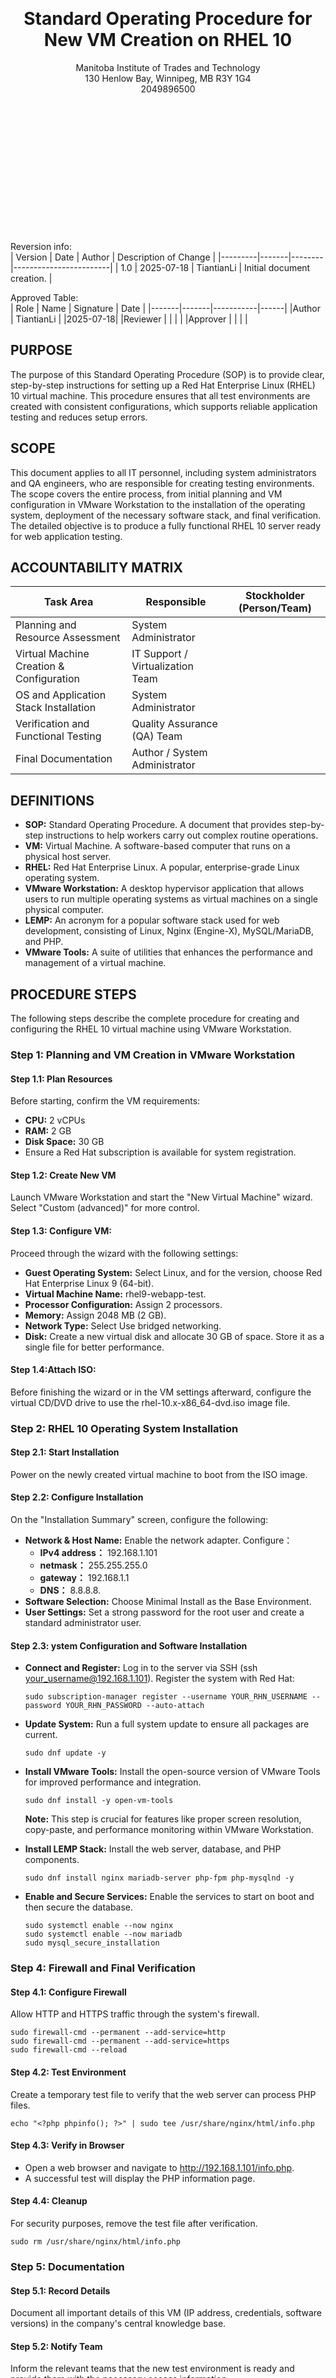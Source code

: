 <br>
<br>
<br>
<br>
<br>
<br>
<br>
<div align="center">
  <h1>Standard Operating Procedure for New VM Creation on RHEL 10</h1>
  Manitoba Institute of Trades and Technology  <br>
  130 Henlow Bay, Winnipeg, MB R3Y 1G4  <br>
  2049896500  <br>
</div>

<br>
<br>
<br>
<br>
<br>
<br>
<br>
<br>
<br>
<br>
<br>
<br>
<br>

Reversion info:  <br>
| Version	| Date	| Author |	Description of Change |
|---------|-------|--------|------------------------|
| 1.0	| 2025-07-18	| TiantianLi	| Initial document creation. |

Approved Table:  <br>
| Role	| Name	| Signature	| Date |
|-------|-------|-----------|------|
|Author |	TiantianLi	|	    |2025-07-18|
|Reviewer	|           |		  |          |
|Approver	|           |     |          |

## PURPOSE
The purpose of this Standard Operating Procedure (SOP) is to provide clear, step-by-step instructions for setting up a Red Hat Enterprise Linux (RHEL) 10 virtual machine. This procedure ensures that all test environments are created with consistent configurations, which supports reliable application testing and reduces setup errors.

## SCOPE
This document applies to all IT personnel, including system administrators and QA engineers, who are responsible for creating testing environments. The scope covers the entire process, from initial planning and VM configuration in VMware Workstation to the installation of the operating system, deployment of the necessary software stack, and final verification. The detailed objective is to produce a fully functional RHEL 10 server ready for web application testing.

## ACCOUNTABILITY MATRIX  
| **Task Area** |	**Responsible** | **Stockholder (Person/Team)** |
|----------------|----------------|-------------------------------|
| Planning and Resource Assessment	| System Administrator          |
| Virtual Machine Creation & Configuration	| IT Support / Virtualization Team|
| OS and Application Stack Installation |	System Administrator |
| Verification and Functional Testing |	Quality Assurance (QA) Team |
| Final Documentation |	Author / System Administrator |

## DEFINITIONS
- **SOP:** Standard Operating Procedure. A document that provides step-by-step instructions to help workers carry out complex routine operations.  
- **VM:** Virtual Machine. A software-based computer that runs on a physical host server.  
- **RHEL:** Red Hat Enterprise Linux. A popular, enterprise-grade Linux operating system.
- **VMware Workstation:** A desktop hypervisor application that allows users to run multiple operating systems as virtual machines on a single physical computer.
- **LEMP:** An acronym for a popular software stack used for web development, consisting of Linux, Nginx (Engine-X), MySQL/MariaDB, and PHP.  
- **VMware Tools:** A suite of utilities that enhances the performance and management of a virtual machine.   

## PROCEDURE STEPS
The following steps describe the complete procedure for creating and configuring the RHEL 10 virtual machine using VMware Workstation.
### Step 1: Planning and VM Creation in VMware Workstation
#### Step 1.1: Plan Resources  
Before starting, confirm the VM requirements:
  - **CPU:** 2 vCPUs  
  - **RAM:** 2 GB  
  - **Disk Space:** 30 GB  
  - Ensure a Red Hat subscription is available for system registration.
#### Step 1.2: Create New VM
Launch VMware Workstation and start the "New Virtual Machine" wizard. Select "Custom (advanced)" for more control.  
#### Step 1.3: Configure VM:  
Proceed through the wizard with the following settings:  
- **Guest Operating System:** Select Linux, and for the version, choose Red Hat Enterprise Linux 9 (64-bit).
- **Virtual Machine Name:** rhel9-webapp-test.
- **Processor Configuration:** Assign 2 processors.
- **Memory:** Assign 2048 MB (2 GB).
- **Network Type:** Select Use bridged networking.
- **Disk:** Create a new virtual disk and allocate 30 GB of space. Store it as a single file for better performance.
#### Step 1.4:Attach ISO:  
Before finishing the wizard or in the VM settings afterward, configure the virtual CD/DVD drive to use the rhel-10.x-x86_64-dvd.iso image file.

### Step 2: RHEL 10 Operating System Installation
#### Step 2.1: Start Installation
Power on the newly created virtual machine to boot from the ISO image.
#### Step 2.2: Configure Installation
On the "Installation Summary" screen, configure the following:  
- **Network & Host Name:** Enable the network adapter. Configure：  
    - **IPv4 address：** 192.168.1.101  
    - **netmask：** 255.255.255.0  
    - **gateway：** 192.168.1.1
    - **DNS：** 8.8.8.8.
- **Software Selection:** Choose Minimal Install as the Base Environment.
- **User Settings:** Set a strong password for the root user and create a standard administrator user.
#### Step 2.3: ystem Configuration and Software Installation 
- **Connect and Register:** Log in to the server via SSH (ssh your_username@192.168.1.101). Register the system with Red Hat: 

   `sudo subscription-manager register --username YOUR_RHN_USERNAME --password YOUR_RHN_PASSWORD --auto-attach`  

- **Update System:** Run a full system update to ensure all packages are current.

   `sudo dnf update -y`  

- **Install VMware Tools:** Install the open-source version of VMware Tools for improved performance and integration.  

   `sudo dnf install -y open-vm-tools`

   **Note:** This step is crucial for features like proper screen resolution, copy-paste, and performance monitoring within VMware Workstation.

- **Install LEMP Stack:** Install the web server, database, and PHP components.

   `sudo dnf install nginx mariadb-server php-fpm php-mysqlnd -y`  

- **Enable and Secure Services:** Enable the services to start on boot and then secure the database.

   `sudo systemctl enable --now nginx`  
   `sudo systemctl enable --now mariadb`  
   `sudo mysql_secure_installation`  




### Step 4: Firewall and Final Verification
#### Step 4.1: Configure Firewall
Allow HTTP and HTTPS traffic through the system's firewall.  

   `sudo firewall-cmd --permanent --add-service=http`  
   `sudo firewall-cmd --permanent --add-service=https`  
   `sudo firewall-cmd --reload`  

#### Step 4.2: Test Environment
Create a temporary test file to verify that the web server can process PHP files.  

   `echo "<?php phpinfo(); ?>" | sudo tee /usr/share/nginx/html/info.php`  

#### Step 4.3: Verify in Browser
- Open a web browser and navigate to http://192.168.1.101/info.php.  
- A successful test will display the PHP information page.  
#### Step 4.4: Cleanup
For security purposes, remove the test file after verification.  
 
   `sudo rm /usr/share/nginx/html/info.php`  

### Step 5: Documentation
#### Step 5.1: Record Details
Document all important details of this VM (IP address, credentials, software versions) in the company's central knowledge base.
#### Step 5.2: Notify Team
Inform the relevant teams that the new test environment is ready and provide them with the necessary access information.
## Reference or Related Documents
- Red Hat Enterprise Linux 9 Official Documentation:  
   https://access.redhat.com/documentation/en-us/red_hat_enterprise_linux/9
- VMware Workstation Pro Documentation:  
   https://docs.vmware.com/en/VMware-Workstation-Pro/index.html
- Nginx Documentation:  
   https://nginx.org/en/docs/
